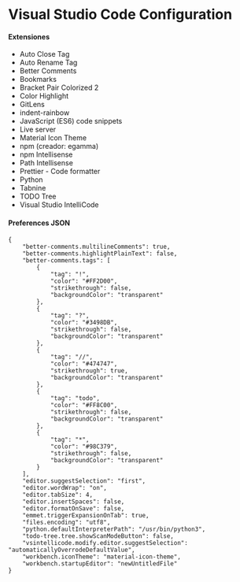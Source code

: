 # Visual Studio Code Configuration

#### Extensiones

- Auto Close Tag
- Auto Rename Tag
- Better Comments
- Bookmarks
- Bracket Pair Colorized 2
- Color Highlight
- GitLens
- indent-rainbow
- JavaScript (ES6) code snippets
- Live server
- Material Icon Theme
- npm (creador: egamma)	
- npm Intellisense
- Path Intellisense
- Prettier - Code formatter
- Python
- Tabnine
- TODO Tree
- Visual Studio IntelliCode

#### Preferences JSON
```
{
    "better-comments.multilineComments": true,
    "better-comments.highlightPlainText": false,
    "better-comments.tags": [
		{
			"tag": "!",
			"color": "#FF2D00",
			"strikethrough": false,
			"backgroundColor": "transparent"
		},
		{
			"tag": "?",
			"color": "#3498DB",
			"strikethrough": false,
			"backgroundColor": "transparent"
		},
		{
			"tag": "//",
			"color": "#474747",
			"strikethrough": true,
			"backgroundColor": "transparent"
		},
		{
			"tag": "todo",
			"color": "#FF8C00",
			"strikethrough": false,
			"backgroundColor": "transparent"
		},
		{
			"tag": "*",
			"color": "#98C379",
			"strikethrough": false,
			"backgroundColor": "transparent"
		}
    ],
    "editor.suggestSelection": "first",
    "editor.wordWrap": "on",
	"editor.tabSize": 4,
	"editor.insertSpaces": false,
    "editor.formatOnSave": false,
    "emmet.triggerExpansionOnTab": true,
    "files.encoding": "utf8",
    "python.defaultInterpreterPath": "/usr/bin/python3",
    "todo-tree.tree.showScanModeButton": false,
    "vsintellicode.modify.editor.suggestSelection": "automaticallyOverrodeDefaultValue",
    "workbench.iconTheme": "material-icon-theme",
    "workbench.startupEditor": "newUntitledFile"
}
```
